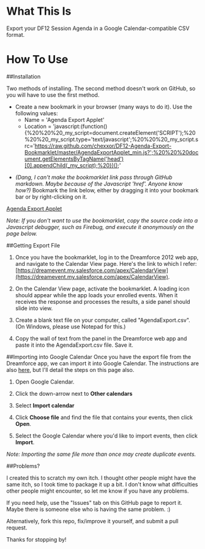 What This Is
============

Export your DF12 Session Agenda in a Google Calendar-compatible CSV format.



How To Use
==========


##Installation

Two methods of installing. The second method doesn't work on GitHub, so you will have to use the first method.

- Create a new bookmark in your browser (many ways to do it). Use the following values:
    - Name = 'Agenda Export Applet'
    - Location = 'javascript:(function(){%20%20%20_my_script=document.createElement('SCRIPT');%20%20%20_my_script.type='text/javascript';%20%20%20_my_script.src='https://raw.github.com/chexxor/DF12-Agenda-Export-Bookmarklet/master/AgendaExportApplet_min.js?';%20%20%20document.getElementsByTagName('head')[0].appendChild(_my_script);%20})();'

[id]: /images/AddBookmark.png "Add Bookmark"

- *(Dang, I can't make the bookmarklet link pass through GitHub markdown. Maybe because of the Javascript 'href'. Anyone know how?)* Bookmark the link below, either by dragging it into your bookmark bar or by right-clicking on it.

<a href="javascript:function(){%20%20%20_my_script=document.createElement('SCRIPT');%20%20%20_my_script.type='text/javascript';%20%20%20_my_script.src='https://raw.github.com/chexxor/DF12-Agenda-Export-Bookmarklet/master/AgendaExportApplet_min.js?';%20%20%20document.getElementsByTagName('head')[0].appendChild(_my_script);%20})();">Agenda Export Applet</a>

*Note: If you don't want to use the bookmarklet, copy the source code into a Javascript debugger, such as Firebug, and execute it anonymously on the page below.*


##Getting Export File
1. Once you have the bookmarklet, log in to the Dreamforce 2012 web app, and navigate to the Calendar View page. Here's the link to which I refer: [https://dreamevent.my.salesforce.com/apex/CalendarView](https://dreamevent.my.salesforce.com/apex/CalendarView).

[id]: /images/CalendarView.png "Go to CalendarView page"

2. On the Calendar View page, activate the bookmarklet. A loading icon should appear while the app loads your enrolled events. When it receives the response and processes the results, a side panel should slide into view.

[id]: /images/BookmarkInBar.png "Activate the Bookmark"

3. Create a blank text file on your computer, called "AgendaExport.csv". (On Windows, please use Notepad for this.)

4. Copy the wall of text from the panel in the Dreamforce web app and paste it into the AgendaExport.csv file. Save it.

[id]: /images/SelectText.png "Select wall of text"
[id]: /images/AgendaExportFile.png "Save as AgendaExport.csv file"


##Importing into Google Calendar
Once you have the export file from the Dreamforce app, we can import it into Google Calendar. The instructions are also [here](http://support.google.com/calendar/bin/answer.py?hl=en&answer=37118), but I'll detail the steps on this page also.

1. Open Google Calendar.

2. Click the down-arrow next to **Other calendars**

3. Select **Import calendar**

[id]: /images/SelectImport.png "Select 'Import calenders'"

4. Click **Choose file** and find the file that contains your events, then click **Open**.

5. Select the Google Calendar where you'd like to import events, then click **Import**.

[id]: /images/SelectExportFile.png "Select AgendaExport.csv and click 'Import'"

*Note: Importing the same file more than once may create duplicate events.*


##Problems?

I created this to scratch my own itch. I thought other people might have the same itch, so I took time to package it up a bit. I don't know what difficulties other people might encounter, so let me know if you have any problems.

If you need help, use the "Issues" tab on this GitHub page to report it. Maybe there is someone else who is having the same problem. :)

Alternatively, fork this repo, fix/improve it yourself, and submit a pull request.

Thanks for stopping by!



